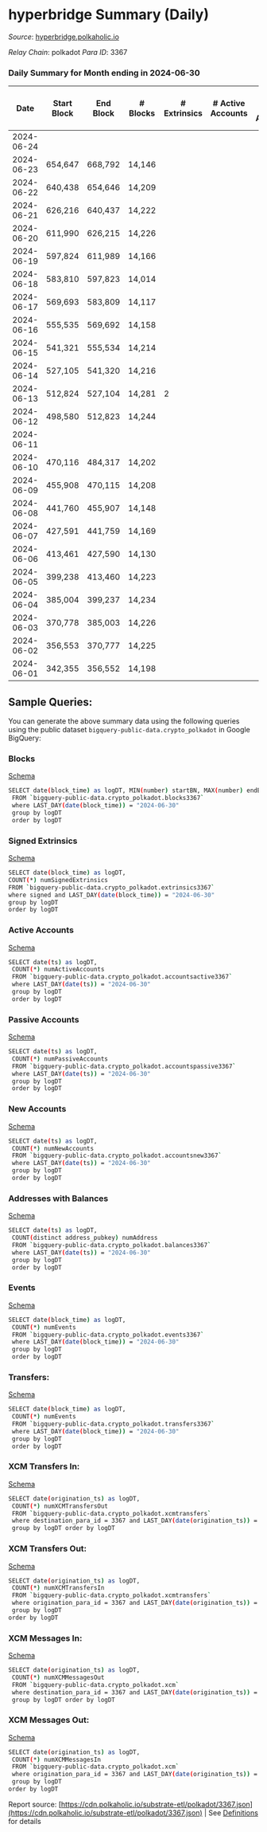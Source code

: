# hyperbridge Summary (Daily)

_Source_: [hyperbridge.polkaholic.io](https://hyperbridge.polkaholic.io)

*Relay Chain*: polkadot
*Para ID*: 3367



### Daily Summary for Month ending in 2024-06-30


| Date    | Start Block | End Block | # Blocks | # Extrinsics | # Active Accounts | # Passive Accounts | # New Accounts | # Addresses | # Events  | # Transfers ($USD) | # XCM Transfers In ($USD) | # XCM Transfers Out ($USD) | # XCM In | # XCM Out | Issues |
|---------|-------------|-----------|----------|--------------|-------------------|--------------------|----------------|-------------|-----------|--------------------|---------------------------|----------------------------|----------|-----------|--------|
| 2024-06-24 |  |  |  |  |  |  |  |  |  |   |   |   |  |  |  |
| 2024-06-23 | 654,647 | 668,792 | 14,146 |  |  |  |  | 2 | 28,300 |   |   |   |  |  |  |
| 2024-06-22 | 640,438 | 654,646 | 14,209 |  |  |  |  | 2 | 28,426 |   |   |   |  |  |  |
| 2024-06-21 | 626,216 | 640,437 | 14,222 |  |  |  |  | 2 | 28,452 |   |   |   |  |  |  |
| 2024-06-20 | 611,990 | 626,215 | 14,226 |  |  |  |  | 2 | 28,460 |   |   |   |  |  |  |
| 2024-06-19 | 597,824 | 611,989 | 14,166 |  |  |  |  | 2 | 28,339 |   |   |   |  |  |  |
| 2024-06-18 | 583,810 | 597,823 | 14,014 |  |  |  |  | 2 | 28,036 |   |   |   |  |  |  |
| 2024-06-17 | 569,693 | 583,809 | 14,117 |  |  |  |  | 2 | 28,242 |   |   |   |  |  |  |
| 2024-06-16 | 555,535 | 569,692 | 14,158 |  |  |  |  | 2 | 28,324 |   |   |   |  |  |  |
| 2024-06-15 | 541,321 | 555,534 | 14,214 |  |  |  |  | 2 | 28,436 |   |   |   |  |  |  |
| 2024-06-14 | 527,105 | 541,320 | 14,216 |  |  |  |  | 2 | 28,440 |   |   |   |  |  |  |
| 2024-06-13 | 512,824 | 527,104 | 14,281 | 2 |  |  |  | 2 | 28,579 | 2  |   |   |  |  |  |
| 2024-06-12 | 498,580 | 512,823 | 14,244 |  |  |  |  | 3 | 28,496 |   |   |   |  |  |  |
| 2024-06-11 |  |  |  |  |  |  |  | 3 |  |   |   |   |  |  |  |
| 2024-06-10 | 470,116 | 484,317 | 14,202 |  |  |  |  | 3 | 28,412 |   |   |   |  |  |  |
| 2024-06-09 | 455,908 | 470,115 | 14,208 |  |  |  |  | 3 | 28,424 |   |   |   |  |  |  |
| 2024-06-08 | 441,760 | 455,907 | 14,148 |  |  |  |  | 3 | 28,304 |   |   |   |  |  |  |
| 2024-06-07 | 427,591 | 441,759 | 14,169 |  |  |  |  | 3 | 28,346 |   |   |   |  |  |  |
| 2024-06-06 | 413,461 | 427,590 | 14,130 |  |  |  |  | 3 | 28,268 |   |   |   |  |  |  |
| 2024-06-05 | 399,238 | 413,460 | 14,223 |  |  |  |  | 3 | 28,454 |   |   |   |  |  |  |
| 2024-06-04 | 385,004 | 399,237 | 14,234 |  |  |  |  | 3 | 28,476 |   |   |   |  |  |  |
| 2024-06-03 | 370,778 | 385,003 | 14,226 |  |  |  |  | 3 | 28,460 |   |   |   |  |  |  |
| 2024-06-02 | 356,553 | 370,777 | 14,225 |  |  |  |  | 3 | 28,457 |   |   |   |  |  |  |
| 2024-06-01 | 342,355 | 356,552 | 14,198 |  |  |  |  | 3 | 28,404 |   |   |   |  |  |  |

## Sample Queries:
You can generate the above summary data using the following queries using the public dataset `bigquery-public-data.crypto_polkadot` in Google BigQuery:


### Blocks 

[Schema](https://github.com/colorfulnotion/substrate-etl/blob/main/schema/blocks.json)

```bash
SELECT date(block_time) as logDT, MIN(number) startBN, MAX(number) endBN, COUNT(*) numBlocks 
 FROM `bigquery-public-data.crypto_polkadot.blocks3367`  
 where LAST_DAY(date(block_time)) = "2024-06-30" 
 group by logDT 
 order by logDT
```

### Signed Extrinsics 

[Schema](https://github.com/colorfulnotion/substrate-etl/blob/main/schema/extrinsics.json)

```bash
SELECT date(block_time) as logDT, 
COUNT(*) numSignedExtrinsics 
FROM `bigquery-public-data.crypto_polkadot.extrinsics3367`  
where signed and LAST_DAY(date(block_time)) = "2024-06-30" 
group by logDT 
order by logDT
```

### Active Accounts 

[Schema](https://github.com/colorfulnotion/substrate-etl/blob/main/schema/accountsactive.json)

```bash
SELECT date(ts) as logDT, 
 COUNT(*) numActiveAccounts 
 FROM `bigquery-public-data.crypto_polkadot.accountsactive3367` 
 where LAST_DAY(date(ts)) = "2024-06-30" 
 group by logDT 
 order by logDT
```

### Passive Accounts 

[Schema](https://github.com/colorfulnotion/substrate-etl/blob/main/schema/accountspassive.json)

```bash
SELECT date(ts) as logDT, 
 COUNT(*) numPassiveAccounts 
 FROM `bigquery-public-data.crypto_polkadot.accountspassive3367` 
 where LAST_DAY(date(ts)) = "2024-06-30" 
 group by logDT 
 order by logDT
```

### New Accounts 

[Schema](https://github.com/colorfulnotion/substrate-etl/blob/main/schema/accountsnew.json)

```bash
SELECT date(ts) as logDT, 
 COUNT(*) numNewAccounts 
 FROM `bigquery-public-data.crypto_polkadot.accountsnew3367` 
 where LAST_DAY(date(ts)) = "2024-06-30" 
 group by logDT
 order by logDT
```

### Addresses with Balances 

[Schema](https://github.com/colorfulnotion/substrate-etl/blob/main/schema/balances.json)

```bash
SELECT date(ts) as logDT,
 COUNT(distinct address_pubkey) numAddress 
 FROM `bigquery-public-data.crypto_polkadot.balances3367` 
 where LAST_DAY(date(ts)) = "2024-06-30" 
 group by logDT 
 order by logDT
```

### Events 

[Schema](https://github.com/colorfulnotion/substrate-etl/blob/main/schema/events.json)

```bash
SELECT date(block_time) as logDT, 
 COUNT(*) numEvents 
 FROM `bigquery-public-data.crypto_polkadot.events3367` 
 where LAST_DAY(date(block_time)) = "2024-06-30" 
 group by logDT 
 order by logDT
```

### Transfers:

[Schema](https://github.com/colorfulnotion/substrate-etl/blob/main/schema/transfers.json)

```bash
SELECT date(block_time) as logDT, 
 COUNT(*) numEvents 
 FROM `bigquery-public-data.crypto_polkadot.transfers3367` 
 where LAST_DAY(date(block_time)) = "2024-06-30" 
 group by logDT 
 order by logDT
```

### XCM Transfers In: 

[Schema](https://github.com/colorfulnotion/substrate-etl/blob/main/schema/xcmtransfers.json)

```bash
SELECT date(origination_ts) as logDT, 
 COUNT(*) numXCMTransfersOut 
 FROM `bigquery-public-data.crypto_polkadot.xcmtransfers` 
 where destination_para_id = 3367 and LAST_DAY(date(origination_ts)) = "2024-06-30" 
 group by logDT order by logDT
```

### XCM Transfers Out: 

[Schema](https://github.com/colorfulnotion/substrate-etl/blob/main/schema/xcmtransfers.json)

```bash
SELECT date(origination_ts) as logDT, 
 COUNT(*) numXCMTransfersIn 
 FROM `bigquery-public-data.crypto_polkadot.xcmtransfers` 
 where origination_para_id = 3367 and LAST_DAY(date(origination_ts)) = "2024-06-30" 
 group by logDT 
order by logDT
```

### XCM Messages In: 

[Schema](https://github.com/colorfulnotion/substrate-etl/blob/main/schema/xcm.json)

```bash
SELECT date(origination_ts) as logDT, 
 COUNT(*) numXCMMessagesOut 
 FROM `bigquery-public-data.crypto_polkadot.xcm` 
 where destination_para_id = 3367 and LAST_DAY(date(origination_ts)) = "2024-06-30" 
 group by logDT order by logDT
```

### XCM Messages Out: 

[Schema](https://github.com/colorfulnotion/substrate-etl/blob/main/schema/xcm.json)

```bash
SELECT date(origination_ts) as logDT, 
 COUNT(*) numXCMMessagesIn 
 FROM `bigquery-public-data.crypto_polkadot.xcm` 
 where origination_para_id = 3367 and LAST_DAY(date(origination_ts)) = "2024-06-30" 
 group by logDT 
order by logDT
```


Report source: [https://cdn.polkaholic.io/substrate-etl/polkadot/3367.json](https://cdn.polkaholic.io/substrate-etl/polkadot/3367.json) | See [Definitions](/DEFINITIONS.md) for details
